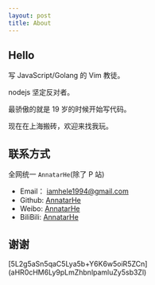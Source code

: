 ```yaml
---
layout: post
title: About
---
```


## Hello

写 JavaScript/Golang 的 Vim 教徒。

nodejs 坚定反对者。

最骄傲的就是 19 岁的时候开始写代码。

现在在上海搬砖，欢迎来找我玩。

## 联系方式

全网统一 `AnnatarHe`(除了 P 站)

* Email： iamhele1994@gmail.com
* Github: [AnnatarHe](https://github.com/AnnatarHe)
* Weibo: [AnnatarHe](http://weibo.com/AnnatarHe/home)
* BiliBili: [AnnatarHe](https://space.bilibili.com/173440264)

## 谢谢

<div style="display: hidden;">
  [5L2g5aSn5qaC5Lya5b+Y6K6w5oiR5ZCn](aHR0cHM6Ly9pLmZhbnlpamluZy5sb3Zl)
</div>
